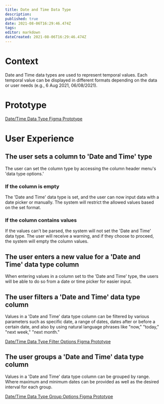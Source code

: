```yaml
---
title: Date and Time Data Type
description: 
published: true
date: 2021-08-06T16:29:46.474Z
tags: 
editor: markdown
dateCreated: 2021-08-06T16:29:46.474Z
---
```


# Context
Date and Time data types are used to represent temporal values. Each temporal value can be displayed in different formats depending on the data or user needs (e.g., 6 Aug 2021, 06/08/2021).

# Prototype
[Date/Time Data Type Figma Prototype](https://www.figma.com/proto/Uaf1ntcldzK2U41Jhw6vS2/Mathesar-MVP?page-id=3559%3A26639&node-id=3576%3A27555&viewport=2021%2C524%2C0.5210340619087219&scaling=contain&starting-point-node-id=3576%3A27555)

# User Experience

## The user sets a column to 'Date and Time' type
The user can set the column type by accessing the column header menu's  'data type options.'
### If the column is empty
The 'Date and Time' data type is set, and the user can now input data with a date picker or manually. The system will restrict the allowed values based on the set format. 
### If the column contains values
If the values can't be parsed, the system will not set the 'Date and Time' data type. The user will receive a warning, and if they choose to proceed, the system will empty the column values.

## The user enters a new value for a  'Date and Time' data type column
When entering values in a column set to the 'Date and Time' type, the users will be able to do so from a date or time picker for easier input.

## The user filters a 'Date and Time' data type column
Values in a 'Date and Time' data type column can be filtered by various parameters such as specific date, a range of dates, dates after or before a certain date, and also by using natural language phrases like "now," "today," "next week," "next month."

[Date/Time Data Type Filter Options Figma Prototype](https://www.figma.com/proto/Uaf1ntcldzK2U41Jhw6vS2/Mathesar-MVP?page-id=3577%3A29502&node-id=3577%3A29694&viewport=223%2C320%2C0.4651184380054474&scaling=min-zoom)

## The user groups a 'Date and Time' data type column
Values in a 'Date and Time' data type column can be grouped by range. Where maximum and minimum dates can be provided as well as the desired interval for each group.

[Date/Time Data Type Group Options Figma Prototype](https://www.figma.com/proto/Uaf1ntcldzK2U41Jhw6vS2/Mathesar-MVP?page-id=3577%3A29502&node-id=3577%3A29694&viewport=223%2C320%2C0.4651184380054474&scaling=min-zoom)
